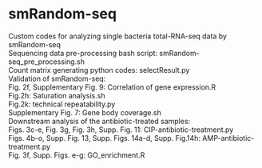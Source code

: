 # smRandom-seq  
Custom codes for analyzing single bacteria total-RNA-seq data by smRandom-seq  
Sequencing data pre-processing bash script: smRandom-seq_pre_processing.sh  
Count matrix generating python codes: selectResult.py   
Validation of smRandom-seq:   
Fig. 2f, Supplementary Fig. 9: Correlation of gene expression.R  
Fig.2h: Saturation analysis.sh  
Fig.2k: technical repeatability.py  
Supplementary Fig. 7: Gene body coverage.sh  
Downstream analysis of the antibiotic-treated samples:   
Figs. 3c-e, Fig. 3g, Fig. 3h, Supp. Fig. 11: CIP-antibiotic-treatment.py  
Figs. 4b-o, Supp. Fig. 13, Supp. Figs. 14a-d, Supp. Fig.14h: AMP-antibiotic-treatment.py  
Fig. 3f, Supp. Figs. e-g: GO_enrichment.R  
